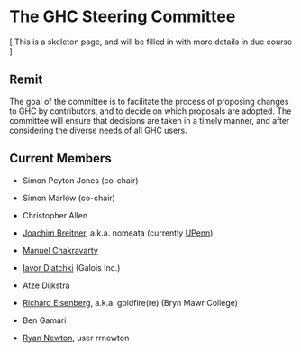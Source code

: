 # The GHC Steering Committee


\[ This is a skeleton page, and will be filled in with more details in due course \]

## Remit


The goal of the committee is to facilitate the process of proposing changes to GHC by contributors, and to decide on which proposals are adopted.  The committee will ensure that decisions are taken in a timely manner, and after considering the diverse needs of all GHC users.

## Current Members

- Simon Peyton Jones (co-chair)
- Simon Marlow (co-chair)

- Christopher Allen
- [ Joachim Breitner](http://www.joachim-breitner.de/), a.k.a. nomeata (currently [ UPenn](http://cis.upenn.edu/~joachim))
- [ Manuel Chakravarty](http://justtesting.org)
- [ Iavor Diatchki](http://galois.com/team/iavor-diatchki) (Galois Inc.)
- Atze Dijkstra
- [ Richard Eisenberg](http://cs.brynmawr.edu/~rae), a.k.a. goldfire(re) (Bryn Mawr College)
- Ben Gamari
- [ Ryan Newton](http://cs.indiana.edu/~rrnewton), user rrnewton
